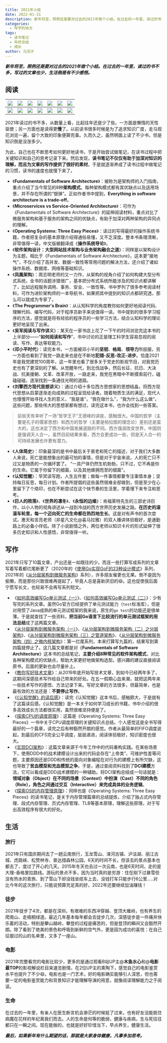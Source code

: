 ```yaml
---
title: 2021年小结
date: 2022-01-31
description: 新年将至，照例还是要对过去的2021年做个小结。在过去的一年里，读过的书不多，写过的文章也少，生活倒是有不少感悟
categories:
  - 写字的地方
tags:
  - 读书笔记
  - 年终总结
  - 成长  
author: 元闰子
---
```



***新年将至，照例还是要对过去的2021年做个小结。在过去的一年里，读过的书不多，写过的文章也少，生活倒是有不少感悟。***

## 阅读

| ![](https://tva1.sinaimg.cn/large/008i3skNgy1gyv151nsjxj307i09tjru.jpg) | ![](https://tva1.sinaimg.cn/large/008i3skNgy1gyv15iog70j307i0a03yx.jpg) | ![](https://tva1.sinaimg.cn/large/008i3skNgy1gyv14hnlotj307i0bqwf8.jpg) | ![](https://tva1.sinaimg.cn/large/008i3skNgy1gyv15zhbgvj307i09pt8w.jpg) | ![](https://tva1.sinaimg.cn/large/008i3skNgy1gyv16igum9j307i09ydg4.jpg) | ![](https://tva1.sinaimg.cn/large/008i3skNgy1gyv17bjexcj307i09et8y.jpg) | ![](https://tva1.sinaimg.cn/large/008i3skNgy1gyv1b2jsi8j307i0awdfx.jpg) |
| ------------------------------------------------------------ | ------------------------------------------------------------ | ------------------------------------------------------------ | ------------------------------------------------------------ | ------------------------------------------------------------ | ------------------------------------------------------------ | ------------------------------------------------------------ |
| ![](https://tva1.sinaimg.cn/large/008i3skNgy1gyv0zbhm9mj30ao0e8jsc.jpg) | ![](https://tva1.sinaimg.cn/large/008i3skNgy1gyv12qudqoj308u0cqq39.jpg) | ![](https://tva1.sinaimg.cn/large/008i3skNgy1gyv105khnoj30ao0e8wfp.jpg) | ![](https://tva1.sinaimg.cn/large/008i3skNgy1gyv13d3a5fj30ao0e83ze.jpg) | ![](https://tva1.sinaimg.cn/large/008i3skNgy1gyv110lmonj30ao0e8gmz.jpg) | ![](https://tva1.sinaimg.cn/large/008i3skNgy1gyv0ysidddj30ao0e8q4h.jpg) | ![](https://tva1.sinaimg.cn/large/008i3skNgy1gyv11duog4j30ao0e8myl.jpg) |

2021年读过的书不多，从数量上看，比起往年还是少了些。一方面是懒惰的天性驱使；另一方面也是读得更**慢**了。以前读书很多时候是为了追求知识广度，走马观花浏览一遍，留个大致的印象便算完事。久而久之，虽然明面上读了不少书，但是知识倒是没涨多少。

为此，自己也在不断思考如何更好地读书，于是开始尝试做笔记，在读书过程中把关键知识和自己的思考记录下来。然后发现，**读书笔记不仅仅有助于加深对知识的理解，而且为文章的写作提供了很好的素材**。于是就逐渐养成了读书过程中做笔记的习惯，读书的速度也就慢下来了。

- 《**Fundamentals of Software Architecture**》：被称为是架构师的入门指南，重点介绍了当今常见的8种**架构模式**。每种架构模式都有其优缺点以及适用场景，并不存在所谓的“银弹”。正如作者书中提到，**Everything in software architecture is a trade-off**。
- 《**Microservices vs Service-Oriented Architecture**》：可作为《Fundamentals of Software Architecture》的延伸阅读材料，重点对比了微服务架构和基于服务的架构之间的优缺点，有助于加深对两种架构的异同点的理解。
- 《**Operating Systems: Three Easy Pieces**》：读过的写得最好的操作系统书籍，作者把复杂的基本原理介绍得通俗易懂，又不乏深度。整本书条理清晰，非常值得一读，中文版被翻译成《**操作系统导论**》。
- 《**软件架构设计：大型网站技术架构与业务架构融合之道**》：同样是以架构设计为主题，相比于《Fundamentals of Software Architecture》，这本更“接地气”，不仅介绍了高并发、数据一致性等常用问题的解决方法，还介绍了诸如操作系统、数据库、网络等基础知识。
- 《**凤凰架构**》：周志明老师的又一力作，从架构的视角介绍了如何构建大型分布式系统，全书的话题涉猎很广，基本把分布式系统所能涉及的知识点都讲解了，比如远程服务调用、事务、安全、一致性等。书中罗列了很多参考阅读材料，可作为进阶架构师的一本导航书，如果把其中提到的知识点都研究透，那么可以就成为专家了。
- 《**The Programmer's Brain**》：从认知科学的角度教你如何更好地阅读代码、理解代码、编写代码，对于程序员新手来说值得一读。书中提到的很多学习程序的方法，感觉就是将有经验的程序员的一些学习方法，结合认知科学的理论更好地呈现了出来。
- 《**吴军阅读与写作讲义**》：某天在一家书店上花了一下午的时间浏览完这本书的上半部分——“**如何阅读和写作**”，书中讨论的正是理工科学生容易忽视的阅读、写作、表达等软能力。
- 《**邓小平时代**》：读完本书，一方面被邓小平的**坚韧**、**格局**、**领导力**所屈服，另一方面也看到了我党一路走来也是在不断地**犯错-反思-改正-进步**。恰逢2021年是我党建党100周年，这一年里也看了很多关于党史的影视节目，对我党历史也有了更深刻的了解。从觉醒年代，到北伐战争，然后长征、抗日、大决战、抗美援朝、文革、改革开放，一路走来，我党在黑暗中不断摸索前行，磕磕碰碰，逐渐找到一条通往光明的道路。
- 《**刘擎西方现代思想讲义**》：通过介绍十多位西方思想家的思想结晶，将西方现代思想从启蒙逐渐走向成熟的过程呈现给读者。随着物质生活的满足，现代人也慢慢开始寻找人生的意义，“我是谁”，“我在做什么”，“我为什么这么做“，这些问题，那些伟大的思想家都有想过，读完这本书，也许会找到一些答案。

> 前些天有幸听了一场“哲学王子”王德峰的讲座，感触很大。中国的哲学（主要是孔子的儒家思想）和西方的哲学（主要是柏拉图的理念论）差别还是蛮大的，这也决定了西方和中国发展道路的不同。西方强调改变世界，中国则是强调天人合一。虽然目前结果来看，西方会更成功一些，但是天人合一的可持续发展也许更有潜力。

- 《**人体简史**》：印象最深的是书中最后关于衰老和死亡的描述，对于我们大多数人来说，死亡是能想象出的最可怕的事情，但是对于宇宙来说，人的死亡只不过又是物质的一次循环罢了。 “一具尸体仍然生机勃勃，只不过，它不再是你的生命。它属于你留下的细菌，以及其他蜂拥而至的细菌”。
- 《**认知觉醒**》：早冥读写跑，人生五件套；做每一件事情都要专注事情本身；坚持每日反思，每日计划。作者所提倡的这些虽然很难全部做到，但是至少在心里留下了个烙印，也在不断尝试在这个快节奏的生活里，学着慢下来专注和思考。 
- 《**巨人的陨落**》、《**世界的凛冬**》、《**永恒的边缘**》：肯福莱特先生的三部史诗巨作，以小人物的视角讲述从一战到冷战的西方世界历史发展之路。**在历史的滚滚车轮里，每一个迈向死亡的生命都在热烈地生长**。这是对有声书的首次尝试，惠天和言亮老师（非星凡文化@喜马拉雅）的双人播讲体验极好，是通勤路上的必备小伴侣。除了小说剧情之外，两位老师以知识卡片的形式延伸了很多历史知识和人性感悟，非常值得一听。

## 写作

2021年只写了10篇文章，产出还是一如既往的少。而且一些打算写成系列的文章写着写着都烂尾断更了（2020年的《[使用Go实现GoF的23种设计模式](https://mp.weixin.qq.com/s?__biz=Mzg3MjAyNjUyMQ==&mid=2247483789&idx=1&sn=ace94db8323232d70a1b1986a3c7237a&chksm=cef4d97bf983506d8f01b87880db0f74977214efd1e2368396a9e7488cc7a4aee6e72053f038&token=2075215017&lang=zh_CN#rd)》系列，2021年的《[从分层架构到微服务架构](https://mp.weixin.qq.com/s?__biz=Mzg3MjAyNjUyMQ==&mid=2247483941&idx=1&sn=b4868743c572b835a966351f764efc5a&chksm=cef4dad3f98353c5c92503e21f2e39f0015020daf771d2bc74fde4bd80939442629adcfbbf38&token=2075215017&lang=zh_CN#rd)》系列），许多朋友催更也无果。倒不是因为偷懒，而是那份兴致很难再提起了，毕竟人总是喜新厌旧的😄。这也促使我后面宁愿写长文，也轻易不会再写系列短文。

- 《[如何高效编写Go单元测试（一）](https://mp.weixin.qq.com/s?__biz=Mzg3MjAyNjUyMQ==&mid=2247483854&idx=1&sn=6af8f2812f364187bd50958d9e03c13e&chksm=cef4d938f983502e193886abde45f3a9d4ee17f4fc57a97ecaa9df5ca56b2c75b6a337f3f526#rd)》、《[如何高效编写Go单元测试（二）](https://mp.weixin.qq.com/s?__biz=Mzg3MjAyNjUyMQ==&mid=2247483926&idx=1&sn=31f8a2a149aa1147472c4256f1e5c44d&chksm=cef4dae0f98353f6df3f53a52d04dd3550b0a8ac7c32413d37f868012f4d89a880612b132f57#rd)》：少有写完的系列文章。虽然Go官方已经提供了单元测试能力（`test`标准库），但是对用惯了Java成熟的单元测试框架的我来说，原生的`go test`的功能还是很单薄。于是就查找了一些资料，**把当前Go语言下比较流行的单元测试框架的用法总结**成了这两篇文章。
- 《[从分层架构到微服务架构（一）](https://mp.weixin.qq.com/s?__biz=Mzg3MjAyNjUyMQ==&mid=2247483941&idx=1&sn=b4868743c572b835a966351f764efc5a&chksm=cef4dad3f98353c5c92503e21f2e39f0015020daf771d2bc74fde4bd80939442629adcfbbf38#rd)》、《[从分层架构到微服务架构（二）之分层架构](https://mp.weixin.qq.com/s?__biz=Mzg3MjAyNjUyMQ==&mid=2247483952&idx=1&sn=c2a6e0347b85bd96760a740339526029&chksm=cef4dac6f98353d074316ef03972bb19ef272008ee91218d614dbc8dc77627fcd02fe027d642#rd)》、《[从分层架构到微服务架构（三）之管道架构](https://mp.weixin.qq.com/s?__biz=Mzg3MjAyNjUyMQ==&mid=2247483966&idx=1&sn=3df7c0809f21b1868b7de891be6e3735&chksm=cef4dac8f98353de193b2075e3a978750dc0deb59fc3b71d4fe1de1ae6e5d04968604d4b6e62#rd)》、《[从分层架构到微服务架构（四）之微内核架构](https://mp.weixin.qq.com/s?__biz=Mzg3MjAyNjUyMQ==&mid=2247483982&idx=1&sn=bae8fa57a19df138a98c77de0e757cb6&chksm=cef4dab8f98353ae6cb41a8826ac7c5e5ccc71fecde3ca997cf60a6976d829a01cedc7de44a6#rd)》：第一烂尾系列，本来打算写九篇的，结果写到第四篇就停止了。这几篇文章都是对《**Fundamentals of Software Architecture**》这本书的总结笔记，**主要介绍8种常见的软件架构模式**，对比各种架构模式的优缺点，帮助大家更好地做架构选型。感兴趣的建议直接阅读原书，后面的更新也会尽量补上。
- 《[教你写好技术文章](https://mp.weixin.qq.com/s?__biz=Mzg3MjAyNjUyMQ==&mid=2247483989&idx=1&sn=f7dd7cf9f3e27e574a828c0fc59cdc67&chksm=cef4daa3f98353b5024c448e39ec601747eb37bf703a61835aed3e9569fbca3970a3faba8dd8#rd)》：从2019年底开始写技术文章，到如今已经两年多了，这期间深感技术写作给自己带来的好处。在五一假期心血来潮，就把这两年来一些技术写作的感悟、方法记录下来。写好文章的方法很多，但最简单，也是最有效的方法还是：**不要停止写作**。
- 《[《认知觉醒》的读后感](https://mp.weixin.qq.com/s?__biz=Mzg3MjAyNjUyMQ==&mid=2247484002&idx=1&sn=b73253fee724d74f15fd21a53a987871&chksm=cef4da94f9835382789b6ec41429dd1aed4773ef3a9de6bcaf79f685ac59891b8def1c16b243#rd)》：读完《认知觉醒》这本书后，感触颇大，于是就有了这篇读后感。《认知觉醒》是一本关于如何学习成长的书籍，书中介绍的很多高效成长方法都很实用，虽然很难坚持便是了。
- 《[探索CPU的调度原理](https://mp.weixin.qq.com/s?__biz=Mzg3MjAyNjUyMQ==&mid=2247484079&idx=1&sn=4aa1252dcfbc231ef9f12a140548f3e0&chksm=cef4da59f983534f700d6dd0f82216f95af2bc456de0d60fb5150b7e10fbb54a59b8cc37f506#rd)》：这篇是《Operating Systems: Three Easy Pieces》一书中关于CPU调度原理的关键知识点总结。个人感觉这是全书写得最好的一个篇章，读完之后有种豁然开朗的感觉。作者从最简单的FIFO调度说起，到最后的CFS完全公平调度，层层递进，阅读体验极好，知识密度也很大。
- 《[实现DCI架构](https://mp.weixin.qq.com/s?__biz=Mzg3MjAyNjUyMQ==&mid=2247484125&idx=1&sn=9a960381e3dd5ed2f3ca8ca067a8a5c3&chksm=cef4da2bf983533de233b3801dc578dfa5125b90cc3b5f6ce9fa2bd7c40fd8d8d862ce45ce0e#rd)》：这篇文章来源于今年工作中的代码重构实践。在某些场景下，使用DDD中的战术建模设计出来的代码会存在“上帝类”、可维护性差等问题，主要原因还是DDD和传统的面向对象编程在对行为的建模上有所欠缺，这也导致了**贫血模型和充血模型之争**。于是，通过查阅资料找到了**DCI建模**方法，它可以看成是DDD战术建模的一种辅助。将DCI架构总结成一句话就是：**领域对象（Object）在不同的场景（Context）中扮演（Cast）不同的角色（Role），角色之间通过交互（Interactive）来完成具体的业务逻辑**。
- 《[探索OS的内存管理原理](https://mp.weixin.qq.com/s?__biz=Mzg3MjAyNjUyMQ==&mid=2247484157&idx=1&sn=da8075d3f35bf32a8747ca68544a3adb&chksm=cef4da0bf983531d5d48b54e4989b4f14f9689c1a3f48e4aa5eda56b6914f834c758d2b39171#rd)》：同样也是《Operating Systems: Three Easy Pieces》的读书笔记，是关于内存管理篇章的总结提炼，介绍了独占式内存管理、段式内存管理、页式内存管理、TLB等基本原理，理解这些原理，对于写出高效程序有很大的好处。

## 生活

### 旅行

2021年只有国庆期间去了一趟云南旅行，玉龙雪山、涑河古镇、泸沽湖、丽江古城、虎跳峡、松赞林寺、普达措森林公园，6天的时间不长，但该去的景点基本也都去了，度过了开心的几天。2015年冬天也去过一次云南，也是6天时间，走的是大理-香格里拉路线。游玩的景点不多，因为当时真的是穷游：住在刚下过暴雪但没有热水的青旅、到了雪山下却没钱坐缆车上去、没钱打车只能步行6公里.....对比今年的这次旅行，只能说预算充足真的好，2022年还要继续加油赚钱！

### 徒步

2021年徒步了4次，都是在深圳，有艰难的东西冲穿越、登顶大雁岭，也有养生的爬南山、走梧桐绿道。最近几年基本每年都会去徒步几次，深感徒步是一件痛并快乐着的活动，特别是攀山越岭，攀登的过程是痛苦的，但是登顶的瞬间又会豁然开朗。除了看到了绝美的景色和呼吸到新鲜的空气外，更是因为成功的喜悦：在自己征服过的山的名单里，又多了一座山。

### 电影

2021年完整看完的电影比较少，更多的是通过观看B站UP主@**木鱼水心**和@**电影最TOP**的影视解说栏目来速览剧情，在2位UP主的熏陶下，感觉自己的电影鉴赏水平也提升了不少😄。电影也是一门艺术，好的电影确实能够引人深思，但也需要一定的电影鉴赏能力和背景知识才能理解导演的用意，就像阅读理解能力之于阅读。

### 生命

在过去的一年里，有亲人在医生断言机会渺茫的时候挺了过来，也有好友没能抵住病魔在花样的年纪离我们而去。人的生命是何等的脆弱，健康与疾病，生与死往往都只在一瞬之间。现在能做的，也就是好好珍惜当下，早点养生，健康生活。

***最后，如果新年有什么期望的话，那就是大家身体健康，凡事多加思考。***
